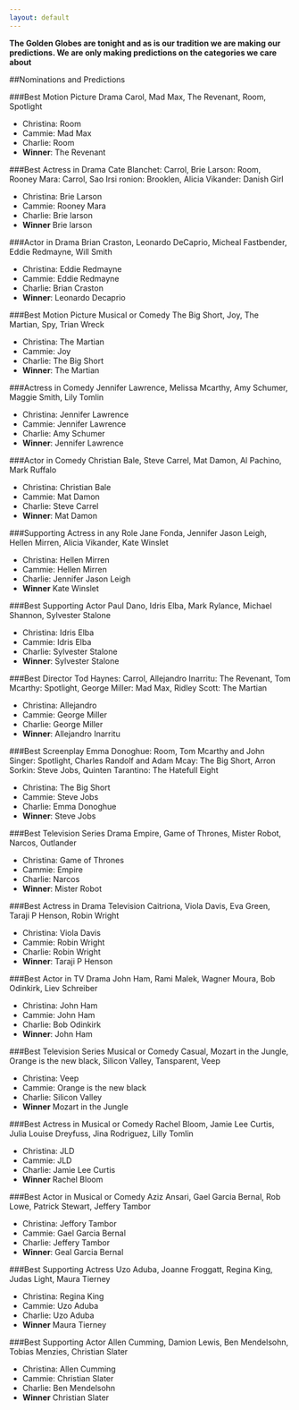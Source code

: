 ```yaml
---
layout: default
---
```


**The Golden Globes are tonight and as is our tradition we are making our predictions. We are only making predictions on the categories we care about**

##Nominations and Predictions

###Best Motion Picture Drama
Carol, Mad Max, The Revenant, Room, Spotlight

* Christina: Room
* Cammie: Mad Max
* Charlie: Room
* **Winner**: The Revenant

###Best Actress in Drama
Cate Blanchet: Carrol, Brie Larson: Room, Rooney Mara: Carrol, Sao Irsi ronion: Brooklen, Alicia Vikander: Danish Girl

* Christina: Brie Larson
* Cammie: Rooney Mara
* Charlie: Brie larson
* **Winner** Brie larson

###Actor in Drama
Brian Craston, Leonardo DeCaprio, Micheal Fastbender, Eddie Redmayne, Will Smith

* Christina: Eddie Redmayne
* Cammie: Eddie Redmayne
* Charlie: Brian Craston
* **Winner**: Leonardo Decaprio

###Best Motion Picture Musical or Comedy
The Big Short, Joy, The Martian, Spy, Trian Wreck

* Christina: The Martian
* Cammie: Joy
* Charlie: The Big Short
* **Winner**: The Martian

###Actress in Comedy
Jennifer Lawrence, Melissa Mcarthy, Amy Schumer, Maggie Smith, Lily Tomlin

* Christina: Jennifer Lawrence
* Cammie: Jennifer Lawrence
* Charlie: Amy Schumer
* **Winner**: Jennifer Lawrence

###Actor in Comedy
Christian Bale, Steve Carrel, Mat Damon, Al Pachino, Mark Ruffalo

* Christina: Christian Bale
* Cammie: Mat Damon
* Charlie: Steve Carrel
* **Winner**: Mat Damon

###Supporting Actress in any Role
Jane Fonda, Jennifer Jason Leigh, Hellen Mirren, Alicia Vikander, Kate Winslet

* Christina: Hellen Mirren
* Cammie: Hellen Mirren
* Charlie: Jennifer Jason Leigh
* **Winner** Kate Winslet

###Best Supporting Actor
Paul Dano, Idris Elba, Mark Rylance, Michael Shannon, Sylvester Stalone

* Christina: Idris Elba
* Cammie: Idris Elba
* Charlie: Sylvester Stalone
* **Winner**: Sylvester Stalone

###Best Director
Tod Haynes: Carrol, Allejandro Inarritu: The Revenant, Tom Mcarthy: Spotlight, George Miller: Mad Max, Ridley Scott: The Martian

* Christina: Allejandro
* Cammie: George Miller 
* Charlie: George Miller
* **Winner**: Allejandro Inarritu

###Best Screenplay
Emma Donoghue: Room, Tom Mcarthy and John Singer: Spotlight, Charles Randolf and Adam Mcay: The Big Short, Arron Sorkin: Steve Jobs, Quinten Tarantino: The Hatefull Eight

* Christina: The Big Short
* Cammie: Steve Jobs
* Charlie: Emma Donoghue
* **Winner**: Steve Jobs

###Best Television Series Drama
Empire, Game of Thrones, Mister Robot, Narcos, Outlander

* Christina: Game of Thrones
* Cammie: Empire
* Charlie: Narcos
* **Winner**: Mister Robot

###Best Actress in Drama Television
Caitriona, Viola Davis, Eva Green, Taraji P Henson, Robin Wright

* Christina: Viola Davis
* Cammie: Robin Wright
* Charlie: Robin Wright
* **Winner**: Taraji P Henson

###Best Actor in TV Drama
John Ham, Rami Malek, Wagner Moura, Bob Odinkirk, Liev Schreiber

* Christina: John Ham
* Cammie: John Ham
* Charlie: Bob Odinkirk
* **Winner**: John Ham

###Best Television Series Musical or Comedy
Casual, Mozart in the Jungle, Orange is the new black, Silicon Valley, Tansparent, Veep

* Christina: Veep 
* Cammie: Orange is the new black
* Charlie: Silicon Valley
* **Winner** Mozart in the Jungle

###Best Actress in Musical or Comedy
Rachel Bloom, Jamie Lee Curtis, Julia Louise Dreyfuss, Jina Rodriguez, Lilly Tomlin

* Christina: JLD
* Cammie: JLD
* Charlie: Jamie Lee Curtis
* **Winner** Rachel Bloom

###Best Actor in Musical or Comedy
Aziz Ansari, Gael Garcia Bernal, Rob Lowe, Patrick Stewart, Jeffery Tambor

* Christina: Jeffory Tambor
* Cammie: Gael Garcia Bernal
* Charlie: Jeffery Tambor
* **Winner**: Geal Garcia Bernal

###Best Supporting Actress
Uzo Aduba, Joanne Froggatt, Regina King, Judas Light, Maura Tierney

* Christina: Regina King
* Cammie: Uzo Aduba
* Charlie: Uzo Aduba
* **Winner** Maura Tierney

###Best Supporting Actor
Allen Cumming, Damion Lewis, Ben Mendelsohn, Tobias Menzies, Christian Slater

* Christina: Allen Cumming
* Cammie: Christian Slater
* Charlie: Ben Mendelsohn
* **Winner** Christian Slater


















